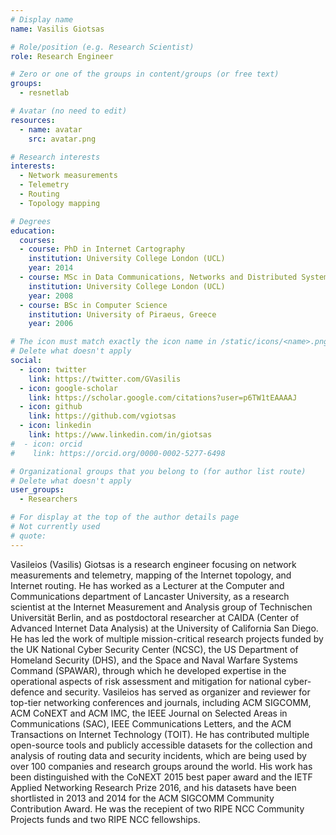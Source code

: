 ```yaml
---
# Display name
name: Vasilis Giotsas

# Role/position (e.g. Research Scientist)
role: Research Engineer

# Zero or one of the groups in content/groups (or free text)
groups:
  - resnetlab

# Avatar (no need to edit)
resources:
  - name: avatar
    src: avatar.png

# Research interests
interests:
  - Network measurements
  - Telemetry
  - Routing
  - Topology mapping

# Degrees
education:
  courses:
  - course: PhD in Internet Cartography
    institution: University College London (UCL)
    year: 2014
  - course: MSc in Data Communications, Networks and Distributed Systems
    institution: University College London (UCL)
    year: 2008
  - course: BSc in Computer Science
    institution: University of Piraeus, Greece
    year: 2006

# The icon must match exactly the icon name in /static/icons/<name>.png
# Delete what doesn't apply
social:
  - icon: twitter
    link: https://twitter.com/GVasilis
  - icon: google-scholar
    link: https://scholar.google.com/citations?user=p6TW1tEAAAAJ
  - icon: github
    link: https://github.com/vgiotsas
  - icon: linkedin
    link: https://www.linkedin.com/in/giotsas
#  - icon: orcid
#    link: https://orcid.org/0000-0002-5277-6498

# Organizational groups that you belong to (for author list route)
# Delete what doesn't apply
user_groups:
  - Researchers

# For display at the top of the author details page
# Not currently used
# quote:
---
```


Vasileios (Vasilis) Giotsas is a research engineer focusing on network measurements and telemetry, mapping of the Internet topology, and Internet routing. He has worked as a Lecturer at the Computer and Communications department of Lancaster University, as a research scientist at the Internet Measurement and Analysis group of Technischen Universität Berlin, and as postdoctoral researcher at CAIDA (Center of Advanced Internet Data Analysis) at the University of California San Diego. He has led the work of multiple mission-critical research projects funded by the UK National Cyber Security Center (NCSC), the US Department of Homeland Security (DHS), and the Space and Naval Warfare Systems Command (SPAWAR), through which he developed expertise in the operational aspects of risk assessment and mitigation for national cyber-defence and security. Vasileios has served as organizer and reviewer for top-tier networking conferences and journals, including ACM SIGCOMM, ACM CoNEXT and ACM IMC, the IEEE Journal on Selected Areas in Communications (SAC), IEEE Communications Letters, and the ACM Transactions on Internet Technology (TOIT). He has contributed multiple open-source tools and publicly accessible datasets for the collection and analysis of routing data and security incidents, which are being used by over 100 companies and research groups around the world. His work has been distinguished with the CoNEXT 2015 best paper award and the IETF Applied Networking Research Prize 2016, and his datasets have been shortlisted in 2013 and 2014 for the ACM SIGCOMM Community Contribution Award. He was the recepient of two RIPE NCC Community Projects funds and two RIPE NCC fellowships. 

